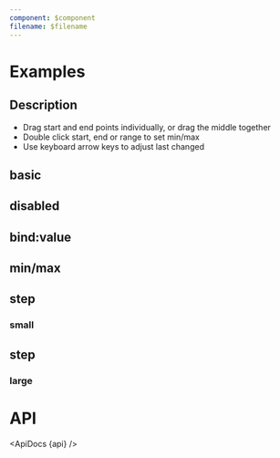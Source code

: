 ```yaml
---
component: $component
filename: $filename
---
```


<script>
  import { mdiMagnify, mdiPlus } from '@mdi/js';

  import api from '$lib/components/RangeSlider.svelte?raw&sveld';
  import ApiDocs from '$lib/components/ApiDocs.svelte';

  import Preview from '$lib/components/Preview.svelte';
  import RangeSlider from '$lib/components/RangeSlider.svelte';

  let value = [25, 75];
</script>

# Examples

## Description

<div class="prose">

- Drag start and end points individually, or drag the middle together
- Double click start, end or range to set min/max
- Use keyboard arrow keys to adjust last changed

</div>

## basic

<Preview>
  <RangeSlider />
</Preview>

## disabled

<Preview>
  <RangeSlider disabled />
</Preview>

## bind:value

<Preview>
  <RangeSlider bind:value />
</Preview>

## min/max

<Preview>
  <RangeSlider min={50} max={100} />
</Preview>

## step

### small

<Preview>
  <RangeSlider max={1} step={0.01} />
</Preview>

## step

### large

<Preview>
  <RangeSlider max={100} step={10} />
</Preview>

# API

<ApiDocs {api} />
